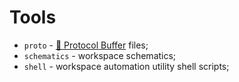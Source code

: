 # Tools

- `proto` - [🔗 Protocol Buffer](https://developers.google.com/protocol-buffers/docs/proto) files;
- `schematics` - workspace schematics;
- `shell` - workspace automation utility shell scripts;
